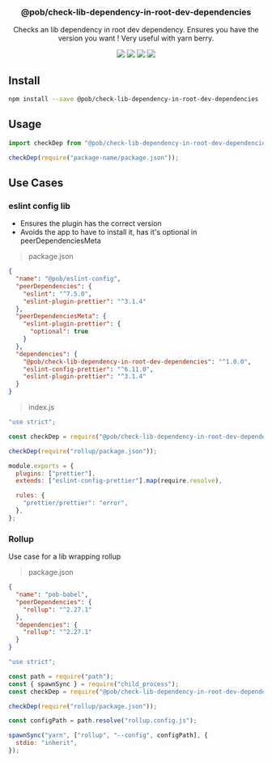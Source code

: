 <h3 align="center">
  @pob/check-lib-dependency-in-root-dev-dependencies
</h3>

<p align="center">
  Checks an lib dependency in root dev dependency. Ensures you have the version you want ! Very useful with yarn berry.
</p>

<p align="center">
  <a href="https://npmjs.org/package/@pob/check-lib-dependency-in-root-dev-dependencies"><img src="https://img.shields.io/npm/v/@pob/check-lib-dependency-in-root-dev-dependencies.svg?style=flat-square"></a>
  <a href="https://npmjs.org/package/@pob/check-lib-dependency-in-root-dev-dependencies"><img src="https://img.shields.io/npm/dw/@pob/check-lib-dependency-in-root-dev-dependencies.svg?style=flat-square"></a>
  <a href="https://npmjs.org/package/@pob/check-lib-dependency-in-root-dev-dependencies"><img src="https://img.shields.io/node/v/@pob/check-lib-dependency-in-root-dev-dependencies.svg?style=flat-square"></a>
  <a href="https://npmjs.org/package/@pob/check-lib-dependency-in-root-dev-dependencies"><img src="https://img.shields.io/npm/types/@pob/check-lib-dependency-in-root-dev-dependencies.svg?style=flat-square"></a>
</p>

## Install

```bash
npm install --save @pob/check-lib-dependency-in-root-dev-dependencies
```

## Usage

```js
import checkDep from "@pob/check-lib-dependency-in-root-dev-dependencies";

checkDep(require("package-name/package.json"));
```

## Use Cases

### eslint config lib

- Ensures the plugin has the correct version
- Avoids the app to have to install it, has it's optional in peerDependenciesMeta

> package.json

```json
{
  "name": "@pob/eslint-config",
  "peerDependencies": {
    "eslint": "^7.5.0",
    "eslint-plugin-prettier": "^3.1.4"
  },
  "peerDependenciesMeta": {
    "eslint-plugin-prettier": {
      "optional": true
    }
  },
  "dependencies": {
    "@pob/check-lib-dependency-in-root-dev-dependencies": "^1.0.0",
    "eslint-config-prettier": "^6.11.0",
    "eslint-plugin-prettier": "^3.1.4"
  }
}
```

> index.js

```js
"use strict";

const checkDep = require("@pob/check-lib-dependency-in-root-dev-dependencies");

checkDep(require("rollup/package.json"));

module.exports = {
  plugins: ["prettier"],
  extends: ["eslint-config-prettier"].map(require.resolve),

  rules: {
    "prettier/prettier": "error",
  },
};
```

### Rollup

Use case for a lib wrapping rollup

> package.json

```json
{
  "name": "pob-babel",
  "peerDependencies": {
    "rollup": "^2.27.1"
  },
  "dependencies": {
    "rollup": "^2.27.1"
  }
}
```

```js
"use strict";

const path = require("path");
const { spawnSync } = require("child_process");
const checkDep = require("@pob/check-lib-dependency-in-root-dev-dependencies");

checkDep(require("rollup/package.json"));

const configPath = path.resolve("rollup.config.js");

spawnSync("yarn", ["rollup", "--config", configPath], {
  stdio: "inherit",
});
```
